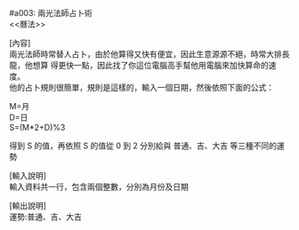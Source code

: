 #a003: 兩光法師占卜術  
<<曆法>>  

[內容]  
兩光法師時常替人占卜，由於他算得又快有便宜，因此生意源源不絕，時常大排長龍，他想算 得更快一點，因此找了你這位電腦高手幫他用電腦來加快算命的速度。  
他的占卜規則很簡單，規則是這樣的，輸入一個日期，然後依照下面的公式：  
  
M=月  
D=日  
S=(M*2+D)%3  
  
得到 S 的值，再依照 S 的值從 0 到 2 分別給與 普通、吉、大吉 等三種不同的運勢  
  
[輸入說明]  
輸入資料共一行，包含兩個整數，分別為月份及日期  
  
[輸出說明]  
運勢:普通、吉、大吉  
  
